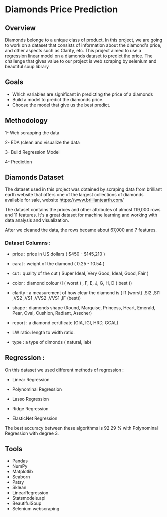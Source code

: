 # Diamonds Price Prediction

## Overview

Diamonds belonge to a unique class of product, In this project, we are going to work on a dataset that consists of information about the diamond's price, and other aspects such as Clarity, etc.
This project aimed to use a regression linear model on a diamonds dataset to predict the price.
The challenge that gives value to our project is web scraping by selenium and beautiful soup library

## Goals

- Which variables are significant in predicting the price of a diamonds
- Build a model to predict the diamonds price.
- Choose the model that give us the best predict.

## Methodology

1- Web scrapping the data 

2- EDA (clean and visualize the data

3- Build Regression Model

4- Prediction

## Diamonds Dataset 

The dataset used in this project was obtained by scraping data from  brilliant earth website that offers one of the largest collections of diamonds available for sale, website https://www.brilliantearth.com/

The dataset contains the prices and other attributes of almost 119,000 rows and 11 features. It's a great dataset for machine learning and working with data analysis and visualization.

After we cleaned the data, the rows became about 67,000 and 7 features.

### Dataset Columns :

- price : price in US dollars ( $450 - $145,210 )

- carat : weight of the diamond ( 0.25 - 10.54 )

- cut : quality of the cut ( Super Ideal, Very Good, Ideal, Good, Fair )

- color : diamond colour (I  ( worst ) , F, E, J, G, H, D ( best )) 

- clarity : a measurement of how clear the diamond is ( I1 (worst) ,SI2 ,SI1 ,VS2 ,VS1 ,VVS2 ,VVS1 ,IF (best))

- shape : diamonds shape (Round, Marquise, Princess, Heart, Emerald, Pear, Oval, Cushion, Radiant, Asscher)
       
- report : a diamond certificate (GIA, IGI, HRD, GCAL)

- LW ratio: length to width ratio.

- type : a type of dimonds ( natural, lab)


## Regression :



On this dataset we used different methods of regression :

- Linear Regression

- Polynominal Regression

- Lasso Regression

- Ridge Regression

- ElasticNet Regression

The best accuracy between these algorithms is 92.29 % with Polynominal Regression with degree 3.



## Tools

- Pandas
- NumPy
- Matplotlib
- Seaborn
- Patsy
- Sklean
- LinearRegression
- Statsmodels.api
- BeautifulSoup
- Selenium webscraping


```python

```
